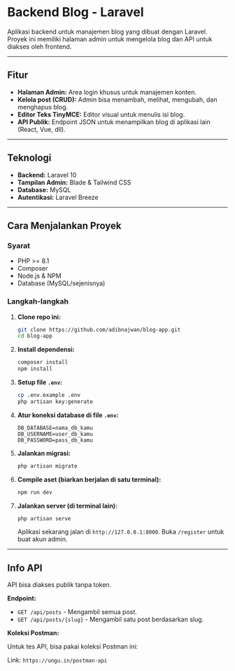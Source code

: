 # Backend Blog - Laravel

Aplikasi backend untuk manajemen blog yang dibuat dengan Laravel. Proyek ini memiliki halaman admin untuk mengelola blog dan API untuk diakses oleh frontend.

---

## Fitur

* **Halaman Admin:** Area login khusus untuk manajemen konten.
* **Kelola post (CRUD):** Admin bisa menambah, melihat, mengubah, dan menghapus blog.
* **Editor Teks TinyMCE:** Editor visual untuk menulis isi blog.
* **API Publik:** Endpoint JSON untuk menampilkan blog di aplikasi lain (React, Vue, dll).

---

## Teknologi

* **Backend:** Laravel 10
* **Tampilan Admin:** Blade & Tailwind CSS
* **Database:** MySQL
* **Autentikasi:** Laravel Breeze

---

## Cara Menjalankan Proyek

### Syarat
* PHP >= 8.1
* Composer
* Node.js & NPM
* Database (MySQL/sejenisnya)

### Langkah-langkah

1.  **Clone repo ini:**
    ```bash
    git clone https://github.com/adibnajwan/blog-app.git
    cd blog-app
    ```

2.  **Install dependensi:**
    ```bash
    composer install
    npm install
    ```

3.  **Setup file `.env`:**
    ```bash
    cp .env.example .env
    php artisan key:generate
    ```

4.  **Atur koneksi database di file `.env`:**
    ```env
    DB_DATABASE=nama_db_kamu
    DB_USERNAME=user_db_kamu
    DB_PASSWORD=pass_db_kamu
    ```

5.  **Jalankan migrasi:**
    ```bash
    php artisan migrate
    ```

6.  **Compile aset (biarkan berjalan di satu terminal):**
    ```bash
    npm run dev
    ```

7.  **Jalankan server (di terminal lain):**
    ```bash
    php artisan serve
    ```
    Aplikasi sekarang jalan di `http://127.0.0.1:8000`. Buka `/register` untuk buat akun admin.

---

## Info API

API bisa diakses publik tanpa token.

**Endpoint:**
* `GET /api/posts` - Mengambil semua post.
* `GET /api/posts/{slug}` - Mengambil satu post berdasarkan slug.

**Koleksi Postman:**

Untuk tes API, bisa pakai koleksi Postman ini:

Link: `https://ungu.in/postman-api`
